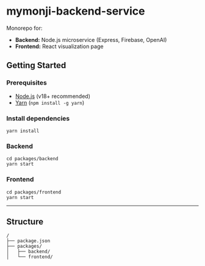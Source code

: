 # mymonji-backend-service

Monorepo for:
- **Backend:** Node.js microservice (Express, Firebase, OpenAI)
- **Frontend:** React visualization page

## Getting Started

### Prerequisites

- [Node.js](https://nodejs.org/) (v18+ recommended)
- [Yarn](https://yarnpkg.com/) (`npm install -g yarn`)

### Install dependencies

```
yarn install
```

### Backend

```
cd packages/backend
yarn start
```

### Frontend

```
cd packages/frontend
yarn start
```

---

## Structure

```
/
├── package.json
├── packages/
│   ├── backend/
│   └── frontend/
```
